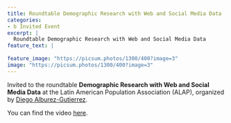 ```yaml
---
title: Roundtable Demographic Research with Web and Social Media Data
categories:
- b Invited Event
excerpt: |
  Roundtable Demographic Research with Web and Social Media Data
feature_text: |
   
feature_image: "https://picsum.photos/1300/400?image=3"
image: "https://picsum.photos/1300/400?image=3"
---
```


Invited to the roundtable **Demographic Research with Web and Social Media Data** at the Latin American Population Association (ALAP), organized by [Diego Alburez-Gutierrez](https://www.demogr.mpg.de/en/about_us_6113/staff_directory_1899/diego_alburez_gutierrez_3783).

You can find the video [here](https://www.youtube.com/watch?v=X0HIExHsq3E).
